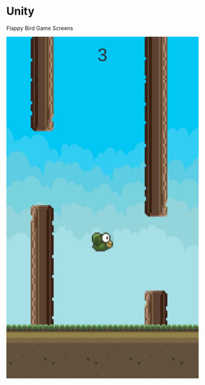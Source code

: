 # Unity

Flappy Bird Game Screens

![alt text](https://github.com/gokulpresads/Unity/blob/0f806140a748354198526d220fe0c747f426a5c7/Flappy%20Bird/Screens/Game.jpeg)
